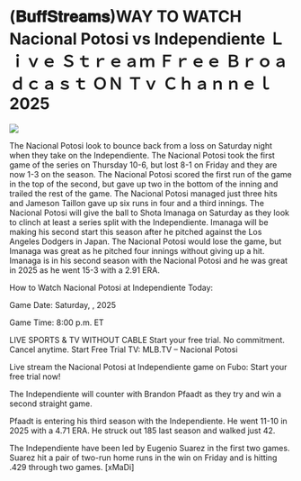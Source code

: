 # (𝐁𝐮𝐟𝐟𝐒𝐭𝐫𝐞𝐚𝐦𝐬)WAY TO WATCH Nacional Potosi vs Independiente Ｌｉｖｅ Ｓｔｒｅａｍ Ｆｒｅｅ Ｂｒｏａｄｃａｓｔ ＯＮ Ｔｖ Ｃｈａｎｎｅｌ  2025  
  
  
[![](https://i.imgur.com/qSNzIqt.png)](https://movie.rssnews.media/mYDjjExup.php)  
  
The Nacional Potosi look to bounce back from a loss on Saturday night when they take on the Independiente. The Nacional Potosi took the first game of the series on Thursday 10-6, but lost 8-1 on Friday and they are now 1-3 on the season. The Nacional Potosi scored the first run of the game in the top of the second, but gave up two in the bottom of the inning and trailed the rest of the game. The Nacional Potosi managed just three hits and Jameson Taillon gave up six runs in four and a third innings. The Nacional Potosi will give the ball to Shota Imanaga on Saturday as they look to clinch at least a series split with the Independiente. Imanaga will be making his second start this season after he pitched against the Los Angeles Dodgers in Japan. The Nacional Potosi would lose the game, but Imanaga was great as he pitched four innings without giving up a hit. Imanaga is in his second season with the Nacional Potosi and he was great in 2025 as he went 15-3 with a 2.91 ERA.

How to Watch Nacional Potosi at Independiente Today:

Game Date: Saturday, , 2025

Game Time: 8:00 p.m. ET

LIVE SPORTS & TV WITHOUT CABLE
Start your free trial. No commitment. Cancel anytime.
Start Free Trial
TV: MLB.TV – Nacional Potosi

Live stream the Nacional Potosi at Independiente game on Fubo: Start your free trial now!

The Independiente will counter with Brandon Pfaadt as they try and win a second straight game.

Pfaadt is entering his third season with the Independiente. He went 11-10 in 2025 with a 4.71 ERA. He struck out 185 last season and walked just 42.

The Independiente have been led by Eugenio Suarez in the first two games. Suarez hit a pair of two-run home runs in the win on Friday and is hitting .429 through two games. [xMaDi]